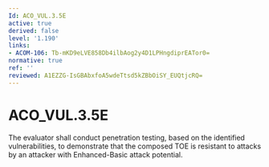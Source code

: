 ```yaml
---
Id: ACO_VUL.3.5E
active: true
derived: false
level: '1.190'
links:
- ACOM-106: Tb-mKD9eLVE858Db4ilbAog2y4D1LPHngdiprEATor0=
normative: true
ref: ''
reviewed: A1EZZG-IsGBAbxfoA5wdeTtsd5kZBbOiSY_EUQtjcRQ=
---
```


# ACO_VUL.3.5E

The evaluator shall conduct penetration testing, based on the identified vulnerabilities, to demonstrate that the composed TOE is resistant to attacks by an attacker with Enhanced-Basic attack potential.